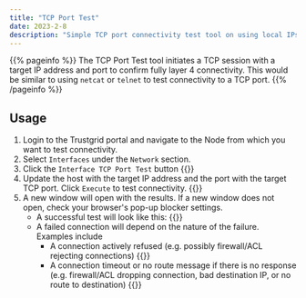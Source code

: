 ```yaml
---
title: "TCP Port Test"
date: 2023-2-8
description: "Simple TCP port connectivity test tool on using local IPs"
---
```


{{% pageinfo %}}
The TCP Port Test tool initiates a TCP session with a target IP address and port to confirm fully layer 4 connectivity. This would be similar to using `netcat` or `telnet` to test connectivity to a TCP port.
{{% /pageinfo %}}

## Usage

1. Login to the Trustgrid portal and navigate to the Node from which you want to test connectivity.
1. Select `Interfaces` under the `Network` section.
1. Click the `Interface TCP Port Test` button {{<tgimg src="network-tools.png" width="85%" caption="Selecting TCP Port Test">}}
1. Update the host with the target IP address and the port with the target TCP port. Click `Execute` to test connectivity. {{<tgimg src="config.png" width="60%" caption="Configuring the TCP Port Test">}}
1. A new window will open with the results. If a new window does not open, check your browser's pop-up blocker settings.
   - A successful test will look like this: {{<tgimg src="success.png" width="85%" caption="Successful TCP Port Test result">}}
   - A failed connection will depend on the nature of the failure. Examples include
      - A connection actively refused (e.g. possibly firewall/ACL rejecting connections) {{<tgimg src="failed-refused.png" width="90%" caption="Connection refused result">}}
      - A connection timeout or no route message if there is no response (e.g. firewall/ACL dropping connection, bad destination IP, or no route to destination) {{<tgimg src="failed-noroute.png" width="90%" caption="No route to host result">}}
